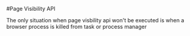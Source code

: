 #Page Visibility API

The only situation when page visbility api won't be executed is when a browser process is killed from task or process manager
